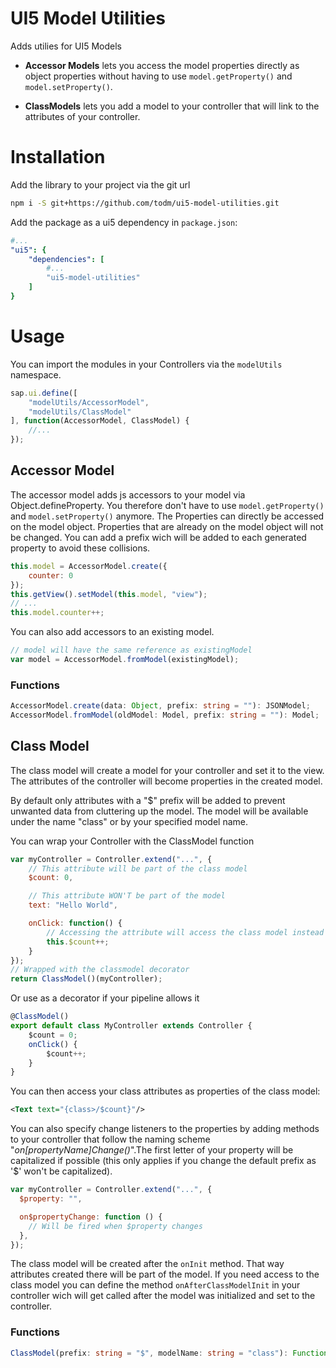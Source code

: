 # UI5 Model Utilities

Adds utilies for UI5 Models

- **Accessor Models** lets you access the model properties directly as object properties without having to use `model.getProperty()` and `model.setProperty()`.

- **ClassModels** lets you add a model to your controller that will link to the attributes of your controller.

# Installation

Add the library to your project via the git url

```sh
npm i -S git+https://github.com/todm/ui5-model-utilities.git
```

Add the package as a ui5 dependency in `package.json`:

```yaml
#...
"ui5": {
    "dependencies": [
        #...
        "ui5-model-utilities"
    ]
}
```

# Usage

You can import the modules in your Controllers via the `modelUtils` namespace.

```js
sap.ui.define([
    "modelUtils/AccessorModel",
    "modelUtils/ClassModel"
], function(AccessorModel, ClassModel) {
    //...
});
```


## Accessor Model

The accessor model adds js accessors to your model via Object.defineProperty. You therefore don't have to use `model.getProperty()` and `model.setProperty()` anymore. The Properties can directly be accessed on the model object. Properties that are already on the model object will not be changed. You can add a prefix wich will be added to each generated property to avoid these collisions.

```javascript
this.model = AccessorModel.create({
    counter: 0
});
this.getView().setModel(this.model, "view");
// ...
this.model.counter++;
```

You can also add accessors to an existing model.

```javascript
// model will have the same reference as existingModel
var model = AccessorModel.fromModel(existingModel);
```

### Functions
```ts
AccessorModel.create(data: Object, prefix: string = ""): JSONModel;
AccessorModel.fromModel(oldModel: Model, prefix: string = ""): Model;
```

## Class Model

The class model will create a model for your controller and set it to the view. The attributes of the controller will become properties in the created model.

By default only attributes with a "$" prefix will be added to prevent unwanted data from cluttering up the model. The model will be available under the name "class" or by your specified model name.

You can wrap your Controller with the ClassModel function

```javascript
var myController = Controller.extend("...", {
    // This attribute will be part of the class model
    $count: 0,

    // This attribute WON'T be part of the model
    text: "Hello World", 

    onClick: function() {
        // Accessing the attribute will access the class model instead
        this.$count++; 
    }
});
// Wrapped with the classmodel decorator
return ClassModel()(myController);
```

Or use as a decorator if your pipeline allows it

```javascript
@ClassModel()
export default class MyController extends Controller {
    $count = 0;
    onClick() {
        $count++;
    }
}
```

You can then access your class attributes as properties of the class model:

```xml
<Text text="{class>/$count}"/>
```

You can also specify change listeners to the properties by adding methods to your controller that follow the naming scheme "_on[propertyName]Change()_".The first letter of your property will be capitalized if possible (this only applies if you change the default prefix as '$' won't be capitalized).

```javascript
var myController = Controller.extend("...", {
  $property: "",

  on$propertyChange: function () {
    // Will be fired when $property changes
  },
});
```

The class model will be created after the `onInit` method. That way attributes created there will be part of the model. If you need access to the class model you can define the method `onAfterClassModelInit` in your controller wich will get called after the model was initialized and set to the controller.

### Functions
```ts
ClassModel(prefix: string = "$", modelName: string = "class"): Function;
```